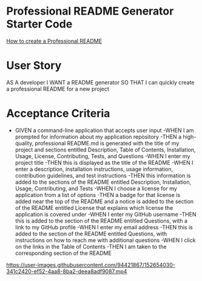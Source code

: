 # Professional README Generator Starter Code

[How to create a Professional README](https://coding-boot-camp.github.io/full-stack/github/professional-readme-guide)


# User Story

AS A developer
I WANT a README generator
SO THAT I can quickly create a professional README for a new project

# Acceptance Criteria

- GIVEN a command-line application that accepts user input
-WHEN I am prompted for information about my application repository
-THEN a high-quality, professional README.md is generated with the title of my project and sections entitled Description, Table of Contents, Installation, Usage, License, Contributing, Tests, and Questions
-WHEN I enter my project title
-THEN this is displayed as the title of the README
-WHEN I enter a description, installation instructions, usage information, contribution guidelines, and test instructions
-THEN this information is added to the sections of the README entitled Description, Installation, Usage, Contributing, and Tests
-WHEN I choose a license for my application from a list of options
-THEN a badge for that license is added near the top of the README and a notice is added to the section of the README entitled License that explains which license the application is covered under
-WHEN I enter my GitHub username
-THEN this is added to the section of the README entitled Questions, with a link to my GitHub profile
-WHEN I enter my email address
-THEN this is added to the section of the README entitled Questions, with instructions on how to reach me with additional questions
-WHEN I click on the links in the Table of Contents
-THEN I am taken to the corresponding section of the README

https://user-images.githubusercontent.com/94421867/152654030-341c2420-ef52-4aa8-8ba2-deea8adf9087.mp4

